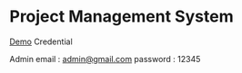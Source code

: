 # Project Management System

[Demo](https://pms-adscript.herokuapp.com)
Credential

Admin
email : admin@gmail.com
password : 12345

